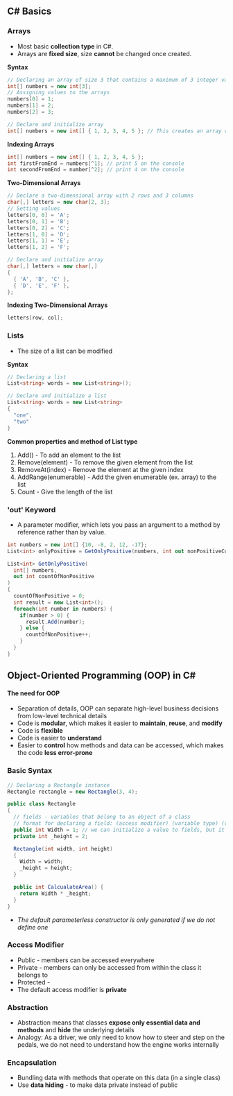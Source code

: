 ## C# Basics
### Arrays
- Most basic **collection type** in C#.
- Arrays are **fixed size**, size **cannot** be changed once created.

**Syntax**
```c#
// Declaring an array of size 3 that contains a maximum of 3 integer values
int[] numbers = new int[3];
// Assigning values to the arrays
numbers[0] = 1;
numbers[1] = 2;
numbers[2] = 3;
```
```c#
// Declare and initialize array
int[] numbers = new int[] { 1, 2, 3, 4, 5 }; // This creates an array of size 5
```
**Indexing Arrays**
```c#
int[] numbers = new int[] { 1, 2, 3, 4, 5 };
int firstFromEnd = numbers[^1]; // print 5 on the console
int secondFromEnd = number[^2]; // print 4 on the console
```
**Two-Dimensional Arrays**
```c#
// Declare a two-dimensional array with 2 rows and 3 columns
char[,] letters = new char[2, 3];
// Setting values
letters[0, 0] = 'A';
letters[0, 1] = 'B';
letters[0, 2] = 'C';
letters[1, 0] = 'D';
letters[1, 1] = 'E';
letters[1, 2] = 'F';
```

```c#
// Declare and initialize array
char[,] letters = new char[,]
{
  { 'A', 'B', 'C' },
  { 'D', 'E', 'F' },
};
```

**Indexing Two-Dimensional Arrays**
```c#
letters[row, col];
```

### Lists
- The size of a list can be modified

**Syntax**
```c#
// Declaring a list
List<string> words = new List<string>();

// Declare and initialize a list
List<string> words = new List<string>
{
  "one",
  "two"
}
```

**Common properties and method of List type**
1) Add() - To add an element to the list
2) Remove(element) - To remove the given element from the list
3) RemoveAt(index) - Remove the element at the given index
4) AddRange(enumerable) - Add the given enumerable (ex. array) to the list
5) Count - Give the length of the list

### 'out' Keyword
- A parameter modifier, which lets you pass an argument to a method by reference rather than by value.
```c#
int numbers = new int[] {10, -8, 2, 12, -17};
List<int> onlyPositive = GetOnlyPositive(numbers, int out nonPositiveCount); // here the nonPositiveCount can be reference

List<int> GetOnlyPositive(
  int[] numbers,
  out int countOfNonPositive
)
{
  countOfNonPositive = 0;
  int result = new List<int>();
  foreach(int number in numbers) {
    if(number > 0) {
      result.Add(number);
    } else {
      countOfNonPositive++;
    }
  }
}
```

## Object-Oriented Programming (OOP) in C#
#### The need for OOP
- Separation of details, OOP can separate high-level business decisions from low-level technical details
- Code is **modular**, which makes it easier to **maintain**, **reuse**, and **modify**
- Code is **flexible**
- Code is easier to **understand**
- Easier to **control** how methods and data can be accessed, which makes the code **less error-prone**

### Basic Syntax
```C#
// Declaring a Rectangle instance
Rectangle rectangle = new Rectangle(3, 4);

public class Rectangle
{
  // fields - variables that belong to an object of a class
  // format for declaring a field: (access modifier) (variable type) (variable name);
  public int Width = 1; // we can initialize a value to fields, but it will be overwritten by the value passed into the constructor
  private int _height = 2; 

  Rectangle(int width, int height)
  {
    Width = width;
    _height = height;
  }

  public int CalcualateArea() {
    return Width * _height;
  }
}
```
- *The default parameterless constructor is only generated if we do not define one*

### Access Modifier
- Public - members can be accessed everywhere
- Private - members can only be accessed from within the class it belongs to
- Protected - 
- The default access modifier is **private**

### Abstraction
- Abstraction means that classes **expose only essential data and methods** and **hide** the underlying details
- Analogy: As a driver, we only need to know how to steer and step on the pedals, we do not need to understand how the engine works internally

### Encapsulation
- Bundling data with methods that operate on this data (in a single class)
- Use **data hiding** - to make data private instead of public





